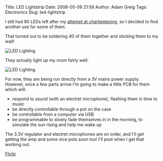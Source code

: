 Title: LED Lightstrip
Date: 2008-05-08 21:59
Author: Adam Greig
Tags: Electronics
Slug: led-lightstrip

I still had 80 LEDs left after my [attempt at charlieplexing][], so I
decided to find another use for some of them.

That turned out to be soldering 40 of them together and sticking them to
my wall!

![LED Lighting](http://static.flickr.com/2200/2462585032_774bb81f31_m.jpg)

They actually light up my room fairly well:

![LED Lighting](http://static.flickr.com/3248/2461754643_96ffc6e47c_m.jpg)

For now, they are being run directly from a 3V mains power supply.
However, once a few parts arrive I'm going to make a little PCB for them
which will:

-   respond to sound (with an electret microphone), flashing them in
    time to music
-   be directly controllable through a pot on the case
-   be controllable from a computer via USB
-   be programmable to slowly fade themselves in in the morning, to
    simulate the sun rising and help me wake up

The 3.3V regulator and electret microphones are on order, and I'll get
getting the amp and some nice pots soon too! I'll post when I get that
working out.

[Flickr](http://www.flickr.com/photos/7320302@N07/2461754643/)

  [attempt at charlieplexing]: http://negativeacknowledge.com/2008/05/08/20-leds-5-pins-charlieplexing/
